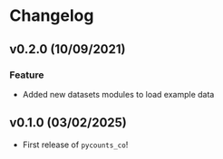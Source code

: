 # Changelog

<!--next-version-placeholder-->
## v0.2.0 (10/09/2021)
### Feature
- Added new datasets modules to load example data

## v0.1.0 (03/02/2025)

- First release of `pycounts_co`!